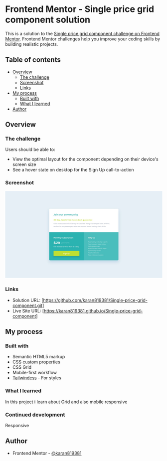 # Frontend Mentor - Single price grid component solution

This is a solution to the [Single price grid component challenge on Frontend Mentor](https://www.frontendmentor.io/challenges/single-price-grid-component-5ce41129d0ff452fec5abbbc). Frontend Mentor challenges help you improve your coding skills by building realistic projects. 

## Table of contents

- [Overview](#overview)
  - [The challenge](#the-challenge)
  - [Screenshot](#screenshot)
  - [Links](#links)
- [My process](#my-process)
  - [Built with](#built-with)
  - [What I learned](#what-i-learned)
- [Author](#author)

## Overview

### The challenge

Users should be able to:

- View the optimal layout for the component depending on their device's screen size
- See a hover state on desktop for the Sign Up call-to-action

### Screenshot

![](./design/desktop-design.jpg)


### Links

- Solution URL: [https://github.com/karan819381/Single-price-grid-component.git]
- Live Site URL: [https://karan819381.github.io/Single-price-grid-component]

## My process

### Built with

- Semantic HTML5 markup
- CSS custom properties
- CSS Grid
- Mobile-first workflow
- [Tailwindcss](https://tailwindcss.com/) - For styles

### What I learned

In this project i learn about Grid and also mobile responsive

### Continued development

 Responsive

## Author

- Frontend Mentor - [@karan819381](https://www.frontendmentor.io/profile/karan819381)